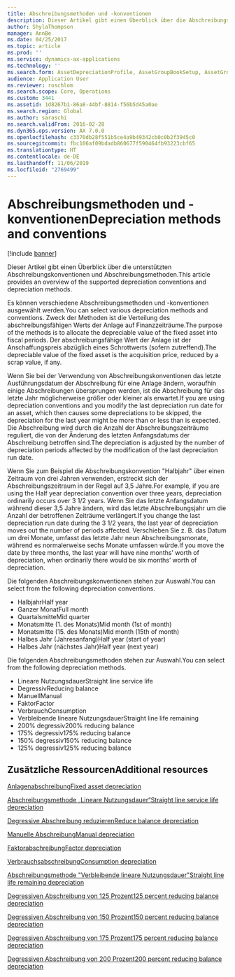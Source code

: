 ```yaml
---
title: Abschreibungsmethoden und -konventionen
description: Dieser Artikel gibt einen Überblick über die Abschreibungskonventionen und Abschreibungsmethoden, die von Microsoft Dynamics 365 Finance unterstützt werden.
author: ShylaThompson
manager: AnnBe
ms.date: 04/25/2017
ms.topic: article
ms.prod: ''
ms.service: dynamics-ax-applications
ms.technology: ''
ms.search.form: AssetDepreciationProfile, AssetGroupBookSetup, AssetGroupDepBookSetup
audience: Application User
ms.reviewer: roschlom
ms.search.scope: Core, Operations
ms.custom: 3441
ms.assetid: 1d8267b1-86a8-44bf-8814-f56b5d45a0ae
ms.search.region: Global
ms.author: saraschi
ms.search.validFrom: 2016-02-28
ms.dyn365.ops.version: AX 7.0.0
ms.openlocfilehash: c3370db28f551b5ce4a9b49342cb0c0b2f3945c0
ms.sourcegitcommit: fbc106af09bdadb860677f590464fb93223cbf65
ms.translationtype: HT
ms.contentlocale: de-DE
ms.lasthandoff: 11/06/2019
ms.locfileid: "2769499"
---
```

# <a name="depreciation-methods-and-conventions"></a><span data-ttu-id="48ace-103">Abschreibungsmethoden und -konventionen</span><span class="sxs-lookup"><span data-stu-id="48ace-103">Depreciation methods and conventions</span></span>

[!include [banner](../includes/banner.md)]

<span data-ttu-id="48ace-104">Dieser Artikel gibt einen Überblick über die unterstützten Abschreibungskonventionen und Abschreibungsmethoden.</span><span class="sxs-lookup"><span data-stu-id="48ace-104">This article provides an overview of the supported depreciation conventions and depreciation methods.</span></span>

<span data-ttu-id="48ace-105">Es können verschiedene Abschreibungsmethoden und -konventionen ausgewählt werden.</span><span class="sxs-lookup"><span data-stu-id="48ace-105">You can select various depreciation methods and conventions.</span></span> <span data-ttu-id="48ace-106">Zweck der Methoden ist die Verteilung des abschreibungsfähigen Werts der Anlage auf Finanzzeiträume.</span><span class="sxs-lookup"><span data-stu-id="48ace-106">The purpose of the methods is to allocate the depreciable value of the fixed asset into fiscal periods.</span></span> <span data-ttu-id="48ace-107">Der abschreibungsfähige Wert der Anlage ist der Anschaffungspreis abzüglich eines Schrottwerts (sofern zutreffend).</span><span class="sxs-lookup"><span data-stu-id="48ace-107">The depreciable value of the fixed asset is the acquisition price, reduced by a scrap value, if any.</span></span> 

<span data-ttu-id="48ace-108">Wenn Sie bei der Verwendung von Abschreibungskonventionen das letzte Ausführungsdatum der Abschreibung für eine Anlage ändern, woraufhin einige Abschreibungen übersprungen werden, ist die Abschreibung für das letzte Jahr möglicherweise größer oder kleiner als erwartet.</span><span class="sxs-lookup"><span data-stu-id="48ace-108">If you are using depreciation conventions and you modify the last depreciation run date for an asset, which then causes some depreciations to be skipped, the depreciation for the last year might be more than or less than is expected.</span></span> <span data-ttu-id="48ace-109">Die Abschreibung wird durch die Anzahl der Abschreibungszeiträume reguliert, die von der Änderung des letzten Anfangsdatums der Abschreibung betroffen sind.</span><span class="sxs-lookup"><span data-stu-id="48ace-109">The depreciation is adjusted by the number of depreciation periods affected by the modification of the last depreciation run date.</span></span>

<span data-ttu-id="48ace-110">Wenn Sie zum Beispiel die Abschreibungskonvention "Halbjahr" über einen Zeitraum von drei Jahren verwenden, erstreckt sich der Abschreibungszeitraum in der Regel auf 3,5 Jahre.</span><span class="sxs-lookup"><span data-stu-id="48ace-110">For example, if you are using the Half year depreciation convention over three years, depreciation ordinarily occurs over 3 1/2 years.</span></span> <span data-ttu-id="48ace-111">Wenn Sie das letzte Anfangsdatum während dieser 3,5 Jahre ändern, wird das letzte Abschreibungsjahr um die Anzahl der betroffenen Zeiträume verlängert.</span><span class="sxs-lookup"><span data-stu-id="48ace-111">If you change the last depreciation run date during the 3 1/2 years, the last year of depreciation moves out the number of periods affected.</span></span> <span data-ttu-id="48ace-112">Verschieben Sie z. B. das Datum um drei Monate, umfasst das letzte Jahr neun Abschreibungsmonate, während es normalerweise sechs Monate umfassen würde.</span><span class="sxs-lookup"><span data-stu-id="48ace-112">If you move the date by three months, the last year will have nine months’ worth of depreciation, when ordinarily there would be six months’ worth of depreciation.</span></span>

<span data-ttu-id="48ace-113">Die folgenden Abschreibungskonventionen stehen zur Auswahl.</span><span class="sxs-lookup"><span data-stu-id="48ace-113">You can select from the following depreciation conventions.</span></span>


-   <span data-ttu-id="48ace-114">Halbjahr</span><span class="sxs-lookup"><span data-stu-id="48ace-114">Half year</span></span>
-   <span data-ttu-id="48ace-115">Ganzer Monat</span><span class="sxs-lookup"><span data-stu-id="48ace-115">Full month</span></span>
-   <span data-ttu-id="48ace-116">Quartalsmitte</span><span class="sxs-lookup"><span data-stu-id="48ace-116">Mid quarter</span></span>
-   <span data-ttu-id="48ace-117">Monatsmitte (1. des Monats)</span><span class="sxs-lookup"><span data-stu-id="48ace-117">Mid month (1st of month)</span></span>
-   <span data-ttu-id="48ace-118">Monatsmitte (15. des Monats)</span><span class="sxs-lookup"><span data-stu-id="48ace-118">Mid month (15th of month)</span></span>
-   <span data-ttu-id="48ace-119">Halbes Jahr (Jahresanfang)</span><span class="sxs-lookup"><span data-stu-id="48ace-119">Half year (start of year)</span></span>
-   <span data-ttu-id="48ace-120">Halbes Jahr (nächstes Jahr)</span><span class="sxs-lookup"><span data-stu-id="48ace-120">Half year (next year)</span></span>

<span data-ttu-id="48ace-121">Die folgenden Abschreibungsmethoden stehen zur Auswahl.</span><span class="sxs-lookup"><span data-stu-id="48ace-121">You can select from the following depreciation methods.</span></span>
-   <span data-ttu-id="48ace-122">Lineare Nutzungsdauer</span><span class="sxs-lookup"><span data-stu-id="48ace-122">Straight line service life</span></span>
-   <span data-ttu-id="48ace-123">Degressiv</span><span class="sxs-lookup"><span data-stu-id="48ace-123">Reducing balance</span></span>
-   <span data-ttu-id="48ace-124">Manuell</span><span class="sxs-lookup"><span data-stu-id="48ace-124">Manual</span></span>
-   <span data-ttu-id="48ace-125">Faktor</span><span class="sxs-lookup"><span data-stu-id="48ace-125">Factor</span></span>
-   <span data-ttu-id="48ace-126">Verbrauch</span><span class="sxs-lookup"><span data-stu-id="48ace-126">Consumption</span></span>
-   <span data-ttu-id="48ace-127">Verbleibende lineare Nutzungsdauer</span><span class="sxs-lookup"><span data-stu-id="48ace-127">Straight line life remaining</span></span>
-   <span data-ttu-id="48ace-128">200% degressiv</span><span class="sxs-lookup"><span data-stu-id="48ace-128">200% reducing balance</span></span>
-   <span data-ttu-id="48ace-129">175% degressiv</span><span class="sxs-lookup"><span data-stu-id="48ace-129">175% reducing balance</span></span>
-   <span data-ttu-id="48ace-130">150% degressiv</span><span class="sxs-lookup"><span data-stu-id="48ace-130">150% reducing balance</span></span>
-   <span data-ttu-id="48ace-131">125% degressiv</span><span class="sxs-lookup"><span data-stu-id="48ace-131">125% reducing balance</span></span>





<a name="additional-resources"></a><span data-ttu-id="48ace-132">Zusätzliche Ressourcen</span><span class="sxs-lookup"><span data-stu-id="48ace-132">Additional resources</span></span>
--------

[<span data-ttu-id="48ace-133">Anlagenabschreibung</span><span class="sxs-lookup"><span data-stu-id="48ace-133">Fixed asset depreciation</span></span>](fixed-asset-depreciation.md)

[<span data-ttu-id="48ace-134">Abschreibungsmethode „Lineare Nutzungsdauer“</span><span class="sxs-lookup"><span data-stu-id="48ace-134">Straight line service life depreciation</span></span>](Straight-line-service-life-depreciation.md)

[<span data-ttu-id="48ace-135">Degressive Abschreibung reduzieren</span><span class="sxs-lookup"><span data-stu-id="48ace-135">Reduce balance depreciation</span></span>](reduce-balance-depreciation.md)

[<span data-ttu-id="48ace-136">Manuelle Abschreibung</span><span class="sxs-lookup"><span data-stu-id="48ace-136">Manual depreciation</span></span>](manual-depreciation.md)

[<span data-ttu-id="48ace-137">Faktorabschreibung</span><span class="sxs-lookup"><span data-stu-id="48ace-137">Factor depreciation</span></span>](factor-depreciation.md)

[<span data-ttu-id="48ace-138">Verbrauchsabschreibung</span><span class="sxs-lookup"><span data-stu-id="48ace-138">Consumption depreciation</span></span>](consumption-depreciation.md)

[<span data-ttu-id="48ace-139">Abschreibungsmethode "Verbleibende lineare Nutzungsdauer"</span><span class="sxs-lookup"><span data-stu-id="48ace-139">Straight line life remaining depreciation</span></span>](straight-line-life-remaining-depreciation.md)

[<span data-ttu-id="48ace-140">Degressiven Abschreibung von 125 Prozent</span><span class="sxs-lookup"><span data-stu-id="48ace-140">125 percent reducing balance depreciation</span></span>](125-percent-reducing-balance-depreciation.md)

[<span data-ttu-id="48ace-141">Degressiven Abschreibung von 150 Prozent</span><span class="sxs-lookup"><span data-stu-id="48ace-141">150 percent reducing balance depreciation</span></span>](150-percent-reducing-balance-depreciation.md)

[<span data-ttu-id="48ace-142">Degressiven Abschreibung von 175 Prozent</span><span class="sxs-lookup"><span data-stu-id="48ace-142">175 percent reducing balance depreciation</span></span>](175-percent-reducing-balance-depreciation.md)

[<span data-ttu-id="48ace-143">Degressiven Abschreibung von 200 Prozent</span><span class="sxs-lookup"><span data-stu-id="48ace-143">200 percent reducing balance depreciation</span></span>](200-percent-reducing-balance-depreciation.md)



